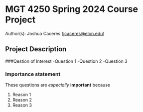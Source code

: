 # MGT 4250 Spring 2024 Course Project 
Author(s): Joshua Caceres (jcaceres@elon.edu)

## Project Description
###Qestion of Interest 
-Question 1
-Question 2
-Question 3
### Importance statement 
These questions are *especially* **important** because
1. Reason 1
2. Reason 2
3. Reason 3
